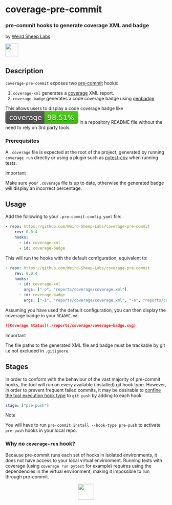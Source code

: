 # coverage-pre-commit

### pre-commit hooks to generate coverage XML and badge

by [Weird Sheep Labs](https://weirdsheeplabs.com)

<a target="_blank" href="https://weirdsheeplabs.com"><img src="https://weirdsheeplabs.com/android-chrome-192x192.png" height="40" width="40" /></a>

## Description

`coverage-pre-commit` exposes two [pre-commit](https://pre-commit.com) hooks:

1. `coverage-xml` generates a [coverage](https://github.com/nedbat/coveragepy) XML report.
2. `coverage-badge` generates a code coverage badge using [genbadge](https://github.com/smarie/python-genbadge)

This allows users to display a code coverage badge like ![Coverage Status](./example_badge.svg) in a repository README file without the need to rely on 3rd party tools.

### Prerequisites

A `.coverage` file is expected at the root of the project, generated by running `coverage run` directly or using a plugin such as [pytest-cov](https://github.com/pytest-dev/pytest-cov) when running tests.

> [!IMPORTANT]
> Make sure your `.coverage` file is up to date, otherwise the generated badge will display an incorrect percentage.

## Usage

Add the following to your `.pre-commit-config.yaml` file:

```yaml
- repo: https://github.com/Weird-Sheep-Labs/coverage-pre-commit
    rev: 0.0.4
    hooks:
      - id: coverage-xml
      - id: coverage-badge
```

This will run the hooks with the default configuration, equivalent to:

```yaml
- repo: https://github.com/Weird-Sheep-Labs/coverage-pre-commit
    rev: 0.0.4
    hooks:
      - id: coverage-xml
        args: ["-o", "reports/coverage/coverage.xml"]
      - id: coverage-badge
        args: ["-i", "reports/coverage/coverage.xml", "-o", "reports/coverage/coverage-badge.svg"]
```

Assuming you have used the default configuration, you can then display the coverage badge in your `README.md`:

```markdown
![Coverage Status](./reports/coverage/coverage-badge.svg)
```

> [!IMPORTANT]  
> The file paths to the generated XML file and badge must be trackable by git i.e not excluded in `.gitignore`.

## Stages

In order to conform with the behaviour of the vast majority of pre-commit hooks, the tool will run on every available (installed) git hook type. However, in order to prevent frequent failed commits, it may be desirable to [confine the tool execution hook type](https://pre-commit.com/#confining-hooks-to-run-at-certain-stages) to `git push` by adding to each hook:

```yaml
stage: ["pre-push"]
```

> [!NOTE]
> You will have to run `pre-commit install --hook-type pre-push` to activate `pre-push` hooks in your local repo.

### Why no `coverage-run` hook?

Because pre-commit runs each set of hooks in isolated environments, it does not have access to your local virtual environment. Running tests with coverage (using `coverage run pytest` for example) requires using the dependencies in the virtual environment, making it impossible to run through pre-commit.

<div align="center">
    <a target="_blank" href="https://weirdsheeplabs.com"><img src="https://weirdsheeplabs.com/android-chrome-192x192.png" height="50" width="50" /></a>
</div>
